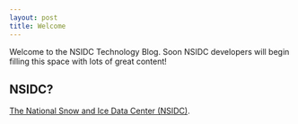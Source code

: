 ```yaml
---
layout: post
title: Welcome
---
```


Welcome to the NSIDC Technology Blog. Soon NSIDC developers will begin filling this space with lots of great content!

## NSIDC?

[The National Snow and Ice Data Center (NSIDC)](http://www.nsidc.org).
